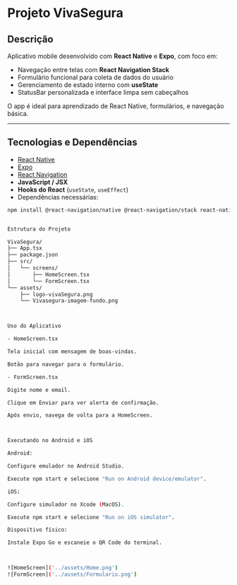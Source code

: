 # Projeto VivaSegura

## Descrição
Aplicativo mobile desenvolvido com **React Native** e **Expo**, com foco em:  

- Navegação entre telas com **React Navigation Stack**  
- Formulário funcional para coleta de dados do usuário  
- Gerenciamento de estado interno com **useState**  
- StatusBar personalizada e interface limpa sem cabeçalhos  

O app é ideal para aprendizado de React Native, formulários, e navegação básica.

---

## Tecnologias e Dependências

- [React Native](https://reactnative.dev/)
- [Expo](https://expo.dev/)
- [React Navigation](https://reactnavigation.org/)
- **JavaScript / JSX**
- **Hooks do React** (`useState`, `useEffect`)
- Dependências necessárias:
```bash
npm install @react-navigation/native @react-navigation/stack react-native-gesture-handler react-native-reanimated react-native-screens react-native-safe-area-context


Estrutura do Projeto

VivaSegura/
├── App.tsx
├── package.json
├── src/
│   └── screens/
│       ├── HomeScreen.tsx
│       └── FormScreen.tsx
└── assets/
    ├── logo-vivaSegura.png
    └── Vivasegura-imagem-fundo.png



Uso do Aplicativo

- HomeScreen.tsx

Tela inicial com mensagem de boas-vindas.

Botão para navegar para o formulário.

- FormScreen.tsx

Digite nome e email.

Clique em Enviar para ver alerta de confirmação.

Após envio, navega de volta para a HomeScreen.



Executando no Android e iOS

Android:

Configure emulador no Android Studio.

Execute npm start e selecione "Run on Android device/emulator".

iOS:

Configure simulador no Xcode (MacOS).

Execute npm start e selecione "Run on iOS simulator".

Dispositivo físico:

Instale Expo Go e escaneie o QR Code do terminal.



![HomeScreen]('../assets/Home.png')
![FormScreen]('../assets/Formulario.png')
